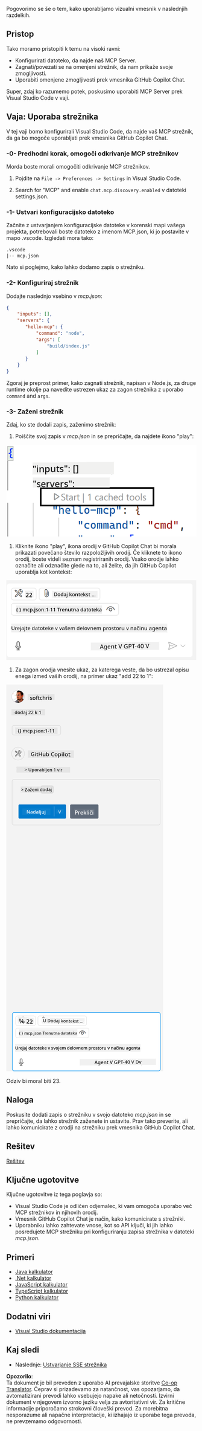 <!--
CO_OP_TRANSLATOR_METADATA:
{
  "original_hash": "0eb9557780cd0a2551cdb8a16c886b51",
  "translation_date": "2025-06-17T16:18:50+00:00",
  "source_file": "03-GettingStarted/04-vscode/README.md",
  "language_code": "sl"
}
-->
Pogovorimo se še o tem, kako uporabljamo vizualni vmesnik v naslednjih razdelkih.

## Pristop

Tako moramo pristopiti k temu na visoki ravni:

- Konfigurirati datoteko, da najde naš MCP Server.
- Zagnati/povezati se na omenjeni strežnik, da nam prikaže svoje zmogljivosti.
- Uporabiti omenjene zmogljivosti prek vmesnika GitHub Copilot Chat.

Super, zdaj ko razumemo potek, poskusimo uporabiti MCP Server prek Visual Studio Code v vaji.

## Vaja: Uporaba strežnika

V tej vaji bomo konfigurirali Visual Studio Code, da najde vaš MCP strežnik, da ga bo mogoče uporabljati prek vmesnika GitHub Copilot Chat.

### -0- Predhodni korak, omogoči odkrivanje MCP strežnikov

Morda boste morali omogočiti odkrivanje MCP strežnikov.

1. Pojdite na `File -> Preferences -> Settings` in Visual Studio Code.

1. Search for "MCP" and enable `chat.mcp.discovery.enabled` v datoteki settings.json.

### -1- Ustvari konfiguracijsko datoteko

Začnite z ustvarjanjem konfiguracijske datoteke v korenski mapi vašega projekta, potrebovali boste datoteko z imenom MCP.json, ki jo postavite v mapo .vscode. Izgledati mora tako:

```text
.vscode
|-- mcp.json
```

Nato si poglejmo, kako lahko dodamo zapis o strežniku.

### -2- Konfiguriraj strežnik

Dodajte naslednjo vsebino v *mcp.json*:

```json
{
    "inputs": [],
    "servers": {
       "hello-mcp": {
           "command": "node",
           "args": [
               "build/index.js"
           ]
       }
    }
}
```

Zgoraj je preprost primer, kako zagnati strežnik, napisan v Node.js, za druge runtime okolje pa navedite ustrezen ukaz za zagon strežnika z uporabo `command` and `args`.

### -3- Zaženi strežnik

Zdaj, ko ste dodali zapis, zaženimo strežnik:

1. Poiščite svoj zapis v *mcp.json* in se prepričajte, da najdete ikono "play":

  ![Zagon strežnika v Visual Studio Code](../../../../translated_images/vscode-start-server.8e3c986612e3555de47e5b1e37b2f3020457eeb6a206568570fd74a17e3796ad.sl.png)  

1. Kliknite ikono "play", ikona orodij v GitHub Copilot Chat bi morala prikazati povečano število razpoložljivih orodij. Če kliknete to ikono orodij, boste videli seznam registriranih orodij. Vsako orodje lahko označite ali odznačite glede na to, ali želite, da jih GitHub Copilot uporablja kot kontekst:

  ![Orodja v Visual Studio Code](../../../../translated_images/vscode-tool.0b3bbea2fb7d8c26ddf573cad15ef654e55302a323267d8ee6bd742fe7df7fed.sl.png)

1. Za zagon orodja vnesite ukaz, za katerega veste, da bo ustrezal opisu enega izmed vaših orodij, na primer ukaz "add 22 to 1":

  ![Zagon orodja iz GitHub Copilot](../../../../translated_images/vscode-agent.d5a0e0b897331060518fe3f13907677ef52b879db98c64d68a38338608f3751e.sl.png)

  Odziv bi moral biti 23.

## Naloga

Poskusite dodati zapis o strežniku v svojo datoteko *mcp.json* in se prepričajte, da lahko strežnik zaženete in ustavite. Prav tako preverite, ali lahko komunicirate z orodji na strežniku prek vmesnika GitHub Copilot Chat.

## Rešitev

[Rešitev](./solution/README.md)

## Ključne ugotovitve

Ključne ugotovitve iz tega poglavja so:

- Visual Studio Code je odličen odjemalec, ki vam omogoča uporabo več MCP strežnikov in njihovih orodij.
- Vmesnik GitHub Copilot Chat je način, kako komunicirate s strežniki.
- Uporabniku lahko zahtevate vnose, kot so API ključi, ki jih lahko posredujete MCP strežniku pri konfiguriranju zapisa strežnika v datoteki *mcp.json*.

## Primeri

- [Java kalkulator](../samples/java/calculator/README.md)
- [.Net kalkulator](../../../../03-GettingStarted/samples/csharp)
- [JavaScript kalkulator](../samples/javascript/README.md)
- [TypeScript kalkulator](../samples/typescript/README.md)
- [Python kalkulator](../../../../03-GettingStarted/samples/python)

## Dodatni viri

- [Visual Studio dokumentacija](https://code.visualstudio.com/docs/copilot/chat/mcp-servers)

## Kaj sledi

- Naslednje: [Ustvarjanje SSE strežnika](/03-GettingStarted/05-sse-server/README.md)

**Opozorilo**:  
Ta dokument je bil preveden z uporabo AI prevajalske storitve [Co-op Translator](https://github.com/Azure/co-op-translator). Čeprav si prizadevamo za natančnost, vas opozarjamo, da avtomatizirani prevodi lahko vsebujejo napake ali netočnosti. Izvirni dokument v njegovem izvorno jeziku velja za avtoritativni vir. Za kritične informacije priporočamo strokovni človeški prevod. Za morebitna nesporazume ali napačne interpretacije, ki izhajajo iz uporabe tega prevoda, ne prevzemamo odgovornosti.